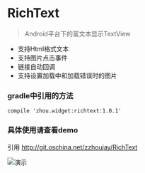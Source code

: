 # RichText

> Android平台下的富文本显示TextView

* 支持Html格式文本
* 支持图片点击事件
* 链接自动回调
* 支持设置加载中和加载错误时的图片

### gradle中引用的方法

```
compile 'zhou.widget:richtext:1.0.1'
```

### 具体使用请查看demo
引用
http://git.oschina.net/zzhoujay/RichText

![演示](http://git.oschina.net/uploads/images/2015/0721/172827_3339b62f_141009.png "演示")
